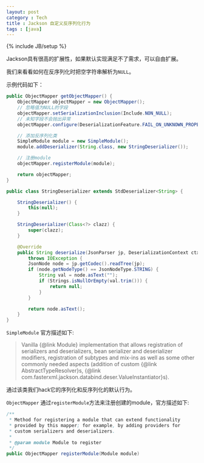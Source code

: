 ```yaml
---
layout: post
category : Tech
title : Jackson 自定义反序列化行为
tags : [java]
---
```

{% include JB/setup %}

Jackson具有很高的扩展性，如果默认实现满足不了需求，可以自由扩展。

我们来看看如何在反序列化时把空字符串解析为`NULL`。

示例代码如下：

```java
public ObjectMapper getObjectMapper() {
    ObjectMapper objectMapper = new ObjectMapper();
	// 忽略值为NULL的字段
    objectMapper.setSerializationInclusion(Include.NON_NULL);
 	// 未知字段不会抛出异常
    objectMapper.configure(DeserializationFeature.FAIL_ON_UNKNOWN_PROPERTIES, false);

 	// 添加反序列化类
    SimpleModule module = new SimpleModule();
    module.addDeserializer(String.class, new StringDeserializer());

 	// 注册module
    objectMapper.registerModule(module);

    return objectMapper;
}

public class StringDeserializer extends StdDeserializer<String> {

    StringDeserializer() {
        this(null);
    }

    StringDeserializer(Class<?> clazz) {
        super(clazz);
    }

    @Override
    public String deserialize(JsonParser jp, DeserializationContext ctxt)
        throws IOException {
        JsonNode node = jp.getCodec().readTree(jp);
        if (node.getNodeType() == JsonNodeType.STRING) {
            String val = node.asText("");
            if (Strings.isNullOrEmpty(val.trim())) {
                return null;
            }
        }

        return node.asText();
    }
}
```

`SimpleModule` 官方描述如下:

> Vanilla {@link Module} implementation that allows registration
> of serializers and deserializers, bean serializer
> and deserializer modifiers, registration of subtypes and mix-ins
> as well as some other commonly
> needed aspects (addition of custom {@link AbstractTypeResolver}s,
> {@link com.fasterxml.jackson.databind.deser.ValueInstantiator}s).

通过该类我们hack它的序列化和反序列化的默认行为。

`ObjectMapper` 通过`registerModule`方法来注册创建的module，官方描述如下:

```java
/**
 * Method for registering a module that can extend functionality
 * provided by this mapper; for example, by adding providers for
 * custom serializers and deserializers.
 * 
 * @param module Module to register
 */
public ObjectMapper registerModule(Module module)
```

